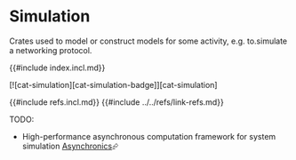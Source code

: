 # Simulation

Crates used to model or construct models for some activity, e.g. to.simulate a networking protocol.

{{#include index.incl.md}}

[![cat-simulation][cat-simulation-badge]][cat-simulation]

{{#include refs.incl.md}}
{{#include ../../refs/link-refs.md}}

<div class="hidden">
TODO:

- High-performance asynchronous computation framework for system simulation [Asynchronics][asynchronics-github]⮳

[asynchronics-github]: https://github.com/asynchronics

</div>

